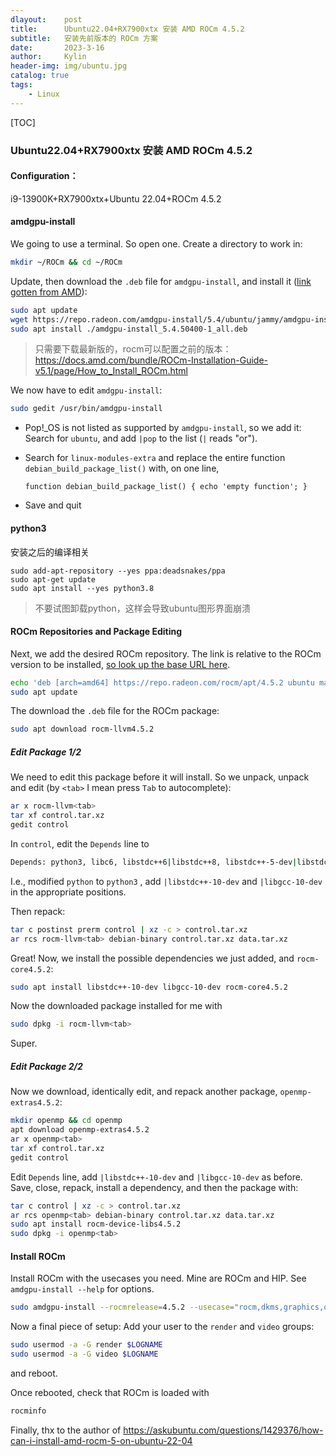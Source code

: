 ```yaml
---
dlayout:    post
title:      Ubuntu22.04+RX7900xtx 安装 AMD ROCm 4.5.2
subtitle:   安装先前版本的 ROCm 方案
date:       2023-3-16
author:     Kylin
header-img: img/ubuntu.jpg
catalog: true
tags:
    - Linux
---
```




[TOC]

### Ubuntu22.04+RX7900xtx 安装 AMD ROCm 4.5.2

#### Configuration：

i9-13900K+RX7900xtx+Ubuntu 22.04+ROCm 4.5.2

#### amdgpu-install

We going to use a terminal. So open one. Create a directory to work in:

```bash
mkdir ~/ROCm && cd ~/ROCm
```

Update, then download the `.deb` file for `amdgpu-install`, and install it ([link gotten from AMD](https://docs.amd.com/bundle/ROCm-Installation-Guide-v5.2.1/page/How_to_Install_ROCm.html#_How_to_Install)):

```bash
sudo apt update
wget https://repo.radeon.com/amdgpu-install/5.4/ubuntu/jammy/amdgpu-install_5.4.50400-1_all.deb
sudo apt install ./amdgpu-install_5.4.50400-1_all.deb
```

> 只需要下载最新版的，rocm可以配置之前的版本：https://docs.amd.com/bundle/ROCm-Installation-Guide-v5.1/page/How_to_Install_ROCm.html

We now have to edit `amdgpu-install`:

```bash
sudo gedit /usr/bin/amdgpu-install 
```

- Pop!_OS is not listed as supported by `amdgpu-install`, so we add it: Search for `ubuntu`, and add `|pop` to the list (`|` reads "or").

- Search for `linux-modules-extra` and replace the entire function `debian_build_package_list()` with, on one line,

  ```
  function debian_build_package_list() { echo 'empty function'; }
  ```

- Save and quit

#### python3

安装之后的编译相关

```
sudo add-apt-repository --yes ppa:deadsnakes/ppa
sudo apt-get update
sudo apt install --yes python3.8
```

> 不要试图卸载python，这样会导致ubuntu图形界面崩溃

#### ROCm Repositories and Package Editing

Next, we add the desired ROCm repository. The link is relative to the ROCm version to be installed, [so look up the base URL here](https://docs.amd.com/bundle/ROCm-Installation-Guide-v5.2.1/page/How_to_Install_ROCm.html#_Selecting_Base_URLs).

```bash
echo 'deb [arch=amd64] https://repo.radeon.com/rocm/apt/4.5.2 ubuntu main' | sudo tee /etc/apt/sources.list.d/rocm.list
sudo apt update
```

The download the `.deb` file for the ROCm package:

```bash
sudo apt download rocm-llvm4.5.2
```

##### Edit Package 1/2

We need to edit this package before it will install. So we unpack, unpack and edit (by `<tab>` I mean press `Tab` to autocomplete):

```bash
ar x rocm-llvm<tab>
tar xf control.tar.xz
gedit control
```

In `control`, edit the `Depends` line to

```bash
Depends: python3, libc6, libstdc++6|libstdc++8, libstdc++-5-dev|libstdc++-7-dev|libstdc++-10-dev, libgcc-5-dev|libgcc-7-dev|libgcc-10-dev, rocm-core4.5.2
```

I.e., modified `python` to `python3` , add `|libstdc++-10-dev` and `|libgcc-10-dev` in the appropriate positions.

Then repack:

```bash
tar c postinst prerm control | xz -c > control.tar.xz
ar rcs rocm-llvm<tab> debian-binary control.tar.xz data.tar.xz
```

Great! Now, we install the possible dependencies we just added, and `rocm-core4.5.2`:

```bash
sudo apt install libstdc++-10-dev libgcc-10-dev rocm-core4.5.2
```

Now the downloaded package installed for me with

```bash
sudo dpkg -i rocm-llvm<tab>
```

Super.



##### Edit Package 2/2

Now we download, identically edit, and repack another package, `openmp-extras4.5.2`:

```bash
mkdir openmp && cd openmp
apt download openmp-extras4.5.2
ar x openmp<tab>
tar xf control.tar.xz
gedit control
```

Edit `Depends` line, add `|libstdc++-10-dev` and `|libgcc-10-dev` as before. Save, close, repack, install a dependency, and then the package with:

```bash
tar c control | xz -c > control.tar.xz
ar rcs openmp<tab> debian-binary control.tar.xz data.tar.xz
sudo apt install rocm-device-libs4.5.2
sudo dpkg -i openmp<tab>
```



#### Install ROCm

Install ROCm with the usecases you need. Mine are ROCm and HIP. See `amdgpu-install --help` for options.

```bash
sudo amdgpu-install --rocmrelease=4.5.2 --usecase="rocm,dkms,graphics,opencl,hip,hiplibsdk"
```

Now a final piece of setup: Add your user to the `render` and `video` groups:

```bash
sudo usermod -a -G render $LOGNAME
sudo usermod -a -G video $LOGNAME
```

and reboot.

Once rebooted, check that ROCm is loaded with

```bash
rocminfo
```



Finally, thx to the author of https://askubuntu.com/questions/1429376/how-can-i-install-amd-rocm-5-on-ubuntu-22-04
